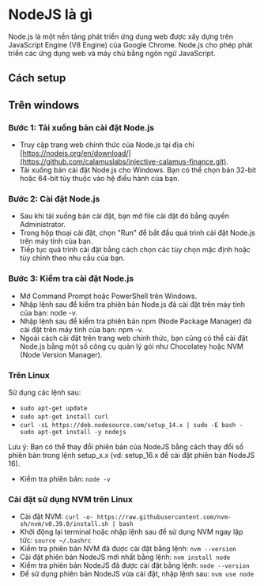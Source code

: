 # NodeJS là gì

Node.js là một nền tảng phát triển ứng dụng web được xây dựng trên JavaScript Engine (V8 Engine) của Google Chrome. Node.js cho phép phát triển các ứng dụng web và máy chủ bằng ngôn ngữ JavaScript. 

## Cách setup

## Trên windows

### Bước 1: Tải xuống bản cài đặt Node.js

- Truy cập trang web chính thức của Node.js tại địa chỉ [https://nodejs.org/en/download/](https://github.com/calamuslabs/injective-calamus-finance.git).
- Tải xuống bản cài đặt Node.js cho Windows. Bạn có thể chọn bản 32-bit hoặc 64-bit tùy thuộc vào hệ điều hành của bạn.
### Bước 2: Cài đặt Node.js

- Sau khi tải xuống bản cài đặt, bạn mở file cài đặt đó bằng quyền Administrator.
- Trong hộp thoại cài đặt, chọn "Run" để bắt đầu quá trình cài đặt Node.js trên máy tính của bạn.
- Tiếp tục quá trình cài đặt bằng cách chọn các tùy chọn mặc định hoặc tùy chỉnh theo nhu cầu của bạn.
### Bước 3: Kiểm tra cài đặt Node.js

- Mở Command Prompt hoặc PowerShell trên Windows.
- Nhập lệnh sau để kiểm tra phiên bản Node.js đã cài đặt trên máy tính của bạn: node -v.
- Nhập lệnh sau để kiểm tra phiên bản npm (Node Package Manager) đã cài đặt trên máy tính của bạn: npm -v.
- Ngoài cách cài đặt trên trang web chính thức, bạn cũng có thể cài đặt Node.js bằng một số công cụ quản lý gói như Chocolatey hoặc NVM (Node Version Manager).

### Trên Linux

Sử dụng các lệnh sau:
- `sudo apt-get update`
- `sudo apt-get install curl`
- `curl -sL https://deb.nodesource.com/setup_14.x | sudo -E bash -
  sudo apt-get install -y nodejs`

Lưu ý: Bạn có thể thay đổi phiên bản của NodeJS bằng cách thay đổi số phiên bản trong lệnh setup_x.x (vd: setup_16.x để cài đặt phiên bản NodeJS 16).

- Kiểm tra phiên bản: `node -v`

### Cài đặt sử dụng NVM trên Linux

- Cài đặt NVM: `curl -o- https://raw.githubusercontent.com/nvm-sh/nvm/v0.39.0/install.sh | bash`
- Khởi động lại terminal hoặc nhập lệnh sau để sử dụng NVM ngay lập tức: `source ~/.bashrc`
- Kiểm tra phiên bản NVM đã được cài đặt bằng lệnh: `nvm --version`
- Cài đặt phiên bản NodeJS mới nhất bằng lệnh: `nvm install node`
- Kiểm tra phiên bản NodeJS đã được cài đặt bằng lệnh: `node --version`
- Để sử dụng phiên bản NodeJS vừa cài đặt, nhập lệnh sau: `nvm use node`